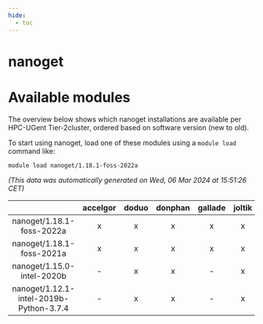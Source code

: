 ```yaml
---
hide:
  - toc
---
```


nanoget
=======

# Available modules


The overview below shows which nanoget installations are available per HPC-UGent Tier-2cluster, ordered based on software version (new to old).

To start using nanoget, load one of these modules using a `module load` command like:

```shell
module load nanoget/1.18.1-foss-2022a
```

*(This data was automatically generated on Wed, 06 Mar 2024 at 15:51:26 CET)*  

| |accelgor|doduo|donphan|gallade|joltik|skitty|
| :---: | :---: | :---: | :---: | :---: | :---: | :---: |
|nanoget/1.18.1-foss-2022a|x|x|x|x|x|x|
|nanoget/1.18.1-foss-2021a|x|x|x|x|x|x|
|nanoget/1.15.0-intel-2020b|-|x|x|-|x|x|
|nanoget/1.12.1-intel-2019b-Python-3.7.4|-|x|x|-|x|x|
